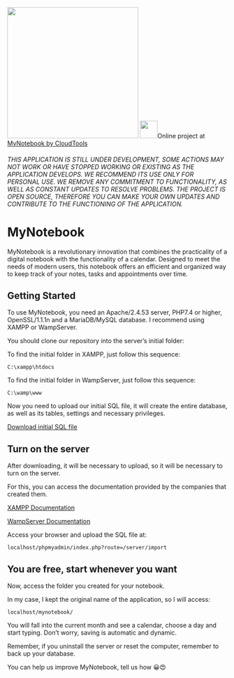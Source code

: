 <img src="https://brtoworldagency.com/github/logo-mynotebook.png" width="300">
<img src="https://media4.giphy.com/media/g4G27DgZwqaK8qykXS/giphy.gif?cid=6c09b952bg0lvyebl1dpa6ht4o53xjnjkefz3sqxq77p8oyi&ep=v1_gifs_search&rid=giphy.gif&ct=s" width="40">Online project at <a href="https://mynotebook.cloudtools.be">MyNotebook by CloudTools</a>

###### THIS APPLICATION IS STILL UNDER DEVELOPMENT, SOME ACTIONS MAY NOT WORK OR HAVE STOPPED WORKING OR EXISTING AS THE APPLICATION DEVELOPS. WE RECOMMEND ITS USE ONLY FOR PERSONAL USE. WE REMOVE ANY COMMITMENT TO FUNCTIONALITY, AS WELL AS CONSTANT UPDATES TO RESOLVE PROBLEMS. THE PROJECT IS OPEN SOURCE, THEREFORE YOU CAN MAKE YOUR OWN UPDATES AND CONTRIBUTE TO THE FUNCTIONING OF THE APPLICATION.

# MyNotebook
MyNotebook is a revolutionary innovation that combines the practicality of a digital notebook with the functionality of a calendar. Designed to meet the needs of modern users, this notebook offers an efficient and organized way to keep track of your notes, tasks and appointments over time.

## Getting Started
To use MyNotebook, you need an Apache/2.4.53 server, PHP7.4 or higher, OpenSSL/1.1.1n and a MariaDB/MySQL database. I recommend using XAMPP or WampServer.

You should clone our repository into the server’s initial folder:

To find the initial folder in XAMPP, just follow this sequence:

``C:\xampp\htdocs``

To find the initial folder in WampServer, just follow this sequence:

``C:\wamp\www``

Now you need to upload our initial SQL file, it will create the entire database, as well as its tables, settings and necessary privileges.

[Download initial SQL file](https://mynotebook.cloudtools.be/download/project/initial-sql.sql)

## Turn on the server
After downloading, it will be necessary to upload, so it will be necessary to turn on the server. 

For this, you can access the documentation provided by the companies that created them. 

[XAMPP Documentation](https://www.apachefriends.org/docs/) 

[WampServer Documentation](https://www.wampserver.com/en/category/documentation-en/) 

Access your browser and upload the SQL file at: 

``localhost/phpmyadmin/index.php?route=/server/import``

## You are free, start whenever you want
Now, access the folder you created for your notebook. 

In my case, I kept the original name of the application, so I will access: 

``localhost/mynotebook/`` 

You will fall into the current month and see a calendar, choose a day and start typing. Don’t worry, saving is automatic and dynamic. 

Remember, if you uninstall the server or reset the computer, remember to back up your database.

You can help us improve MyNotebook, tell us how 😀😍
